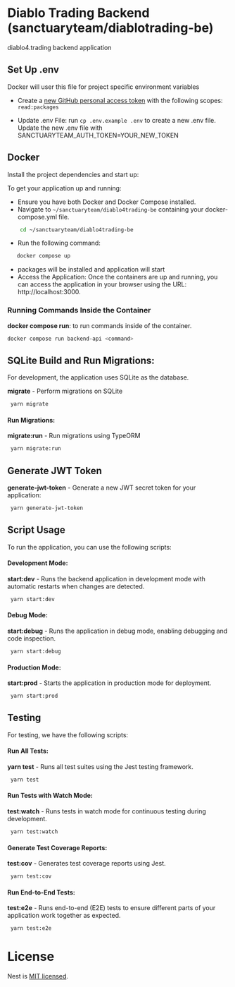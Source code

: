 # Diablo Trading Backend (sanctuaryteam/diablotrading-be)

diablo4.trading backend application

## Set Up .env
Docker will user this file for project specific environment variables
- Create a [new GitHub personal access token](https://github.com/settings/tokens/new) with the following scopes: `read:packages`

- Update .env File:  run `cp .env.example .env` to create a new .env file. Update the new .env file with SANCTUARYTEAM_AUTH_TOKEN=YOUR_NEW_TOKEN

## Docker
Install the project dependencies and start up:

To get your application up and running:
- Ensure you have both Docker and Docker Compose installed.
- Navigate to `~/sanctuaryteam/diablo4trading-be` containing your docker-compose.yml file.
```bash
    cd ~/sanctuaryteam/diablo4trading-be
```
-  Run the following command: 
```bash
   docker compose up
```
- packages will be installed and application will start
- Access the Application: Once the containers are up and running, you can access the application in your browser using the URL: http://localhost:3000.

### Running Commands Inside the Container

**docker compose run**: to run commands inside of the container.
```bash
docker compose run backend-api <command>
```

## SQLite Build and Run Migrations:
For development, the application uses SQLite as the database.

**migrate** - Perform migrations on SQLite
```bash
 yarn migrate
```

#### Run Migrations:
**migrate:run** - Run migrations using TypeORM
```bash
 yarn migrate:run
```

## Generate JWT Token

**generate-jwt-token** - Generate a new JWT secret token for your application:
```bash
 yarn generate-jwt-token
```

## Script Usage
To run the application, you can use the following scripts:

#### Development Mode:
**start:dev** - Runs the backend application in development mode with automatic restarts when changes are detected.
```bash
 yarn start:dev
```

#### Debug Mode:
**start:debug** - Runs the application in debug mode, enabling debugging and code inspection.
```bash
 yarn start:debug
```

#### Production Mode:
**start:prod** - Starts the application in production mode for deployment.
```bash
 yarn start:prod
```

## Testing
For testing, we have the following scripts:

#### Run All Tests:
**yarn test** - Runs all test suites using the Jest testing framework.
```bash
 yarn test
```

#### Run Tests with Watch Mode:
**test:watch** - Runs tests in watch mode for continuous testing during development.
```bash
 yarn test:watch
```

#### Generate Test Coverage Reports:
**test:cov** - Generates test coverage reports using Jest.
```bash
 yarn test:cov
```

#### Run End-to-End Tests:
**test:e2e** - Runs end-to-end (E2E) tests to ensure different parts of your application work together as expected.
```bash
 yarn test:e2e
```

# License
Nest is [MIT licensed](LICENSE).
